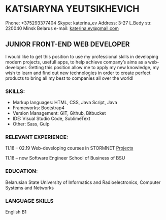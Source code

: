 # KATSIARYNA YEUTSIKHEVICH

Phone: +375293377404	Skype: katerina_ev
Address: 3-27 L.Bedy str. 220040 Minsk Belarus	e-mail: katerina.ev@gmail.com


## JUNIOR FRONT-END WEB DEVELOPER

I would like to get this position to use my professional skills in developing modern projects, usefull apps, to help achieve company’s aims as a web-developer.
 Getting this position allow me to apply my new knowledge, my wish to learn and find out new technologies in order to create perfect products to bring all my best to companies all over the world!

### SKILLS:
*	Markup languages: HTML, CSS, Java Script, Java
*	Frameworks: Bootstrap4
*	Version Management: GIT, Github, Bitbucket
*	IDE: Visual Studio Code, SublimeText
*   Other: Sass, Gulp

### RELEVANT EXPERIENCE:
11.18 – 02.19 Web-developing courses in STORMNET
[Projects](hhttps://bitbucket.org/evtihevich/katerinaev/src/master/)

11.18 – now Software Engineer School of Business of BSU

### EDUCATION:
Belarusian State University of Informatics and Radioelectronics,
Computer Systems and Networks

### LANGUAGE SKILLS
English B1
